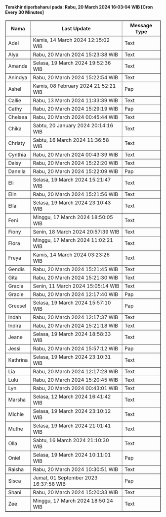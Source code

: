 #### Terakhir diperbaharui pada: Rabu, 20 March 2024 16:03:04 WIB [Cron Every 30 Minutes]

<table border='1'><tr><th>Nama</th><th>Last Update</th><th>Message Type</th></tr><tr><td>Adel</td><td>Kamis, 14 March 2024 12:15:02 WIB</td><td>Text</td></tr><tr><td>Alya</td><td>Rabu, 20 March 2024 15:23:38 WIB</td><td>Text</td></tr><tr><td>Amanda</td><td>Selasa, 19 March 2024 19:52:36 WIB</td><td>Text</td></tr><tr><td>Anindya</td><td>Rabu, 20 March 2024 15:22:54 WIB</td><td>Text</td></tr><tr><td>Ashel</td><td>Kamis, 08 February 2024 21:52:21 WIB</td><td>Pap</td></tr><tr><td>Callie</td><td>Rabu, 13 March 2024 11:33:39 WIB</td><td>Text</td></tr><tr><td>Cathy</td><td>Rabu, 20 March 2024 15:29:19 WIB</td><td>Pap</td></tr><tr><td>Chelsea</td><td>Rabu, 20 March 2024 00:45:44 WIB</td><td>Text</td></tr><tr><td>Chika</td><td>Sabtu, 20 January 2024 20:14:16 WIB</td><td>Text</td></tr><tr><td>Christy</td><td>Sabtu, 16 March 2024 11:36:58 WIB</td><td>Text</td></tr><tr><td>Cynthia</td><td>Rabu, 20 March 2024 00:43:39 WIB</td><td>Text</td></tr><tr><td>Daisy</td><td>Rabu, 20 March 2024 15:22:20 WIB</td><td>Text</td></tr><tr><td>Danella</td><td>Rabu, 20 March 2024 15:22:09 WIB</td><td>Pap</td></tr><tr><td>Eli</td><td>Selasa, 19 March 2024 15:21:47 WIB</td><td>Text</td></tr><tr><td>Elin</td><td>Rabu, 20 March 2024 15:21:56 WIB</td><td>Text</td></tr><tr><td>Ella</td><td>Selasa, 19 March 2024 23:10:43 WIB</td><td>Text</td></tr><tr><td>Feni</td><td>Minggu, 17 March 2024 18:50:05 WIB</td><td>Text</td></tr><tr><td>Fiony</td><td>Senin, 18 March 2024 20:57:39 WIB</td><td>Text</td></tr><tr><td>Flora</td><td>Minggu, 17 March 2024 11:02:21 WIB</td><td>Text</td></tr><tr><td>Freya</td><td>Kamis, 14 March 2024 03:23:26 WIB</td><td>Text</td></tr><tr><td>Gendis</td><td>Rabu, 20 March 2024 15:21:45 WIB</td><td>Text</td></tr><tr><td>Gita</td><td>Rabu, 20 March 2024 15:21:30 WIB</td><td>Text</td></tr><tr><td>Gracia</td><td>Senin, 11 March 2024 15:05:14 WIB</td><td>Text</td></tr><tr><td>Gracie</td><td>Rabu, 20 March 2024 12:17:40 WIB</td><td>Pap</td></tr><tr><td>Greesel</td><td>Selasa, 19 March 2024 15:57:10 WIB</td><td>Pap</td></tr><tr><td>Indah</td><td>Rabu, 20 March 2024 12:17:37 WIB</td><td>Text</td></tr><tr><td>Indira</td><td>Rabu, 20 March 2024 15:21:18 WIB</td><td>Text</td></tr><tr><td>Jeane</td><td>Selasa, 19 March 2024 18:58:33 WIB</td><td>Text</td></tr><tr><td>Jessi</td><td>Rabu, 20 March 2024 15:57:12 WIB</td><td>Pap</td></tr><tr><td>Kathrina</td><td>Selasa, 19 March 2024 23:10:31 WIB</td><td>Text</td></tr><tr><td>Lia</td><td>Rabu, 20 March 2024 12:17:28 WIB</td><td>Text</td></tr><tr><td>Lulu</td><td>Rabu, 20 March 2024 15:20:45 WIB</td><td>Text</td></tr><tr><td>Lyn</td><td>Rabu, 20 March 2024 00:43:01 WIB</td><td>Text</td></tr><tr><td>Marsha</td><td>Selasa, 12 March 2024 16:41:42 WIB</td><td>Text</td></tr><tr><td>Michie</td><td>Selasa, 19 March 2024 23:10:12 WIB</td><td>Text</td></tr><tr><td>Muthe</td><td>Selasa, 19 March 2024 21:01:41 WIB</td><td>Text</td></tr><tr><td>Olla</td><td>Sabtu, 16 March 2024 21:10:30 WIB</td><td>Text</td></tr><tr><td>Oniel</td><td>Selasa, 19 March 2024 10:11:01 WIB</td><td>Pap</td></tr><tr><td>Raisha</td><td>Rabu, 20 March 2024 10:30:51 WIB</td><td>Text</td></tr><tr><td>Sisca</td><td>Jumat, 01 September 2023 16:37:58 WIB</td><td>Pap</td></tr><tr><td>Shani</td><td>Rabu, 20 March 2024 15:20:33 WIB</td><td>Text</td></tr><tr><td>Zee</td><td>Minggu, 17 March 2024 18:50:24 WIB</td><td>Text</td></tr></table>